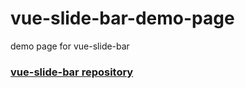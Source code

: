 # vue-slide-bar-demo-page
demo page for vue-slide-bar

### [vue-slide-bar repository](https://github.com/biigpongsatorn/vue-slide-bar)
